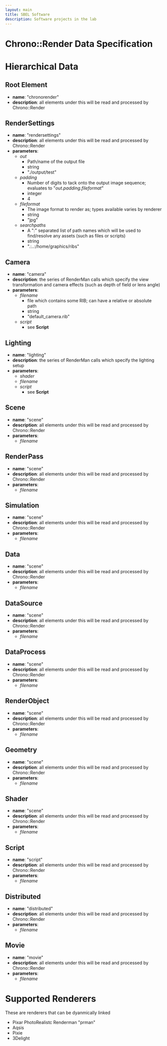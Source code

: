 ```yaml
--- 
layout: main 
title: SBEL Software 
description: Software projects in the lab
---
```


# Chrono::Render Data Specification

# Hierarchical Data
## Root Element
* **name**: "chronorender"
* **description**: all elements under this will be read and processed by Chrono::Render 

## RenderSettings
* **name**: "rendersettings"
* **description**: all elements under this will be read and processed by Chrono::Render 
* **parameters**:
  + _out_ 
      + Path/name of the output file
      + string
      + "./output/test"
  + _padding_ 
      + Number of digits to tack onto the output image sequence; evaluates to "_out_._padding_._fileformat_"
      + integer
      + 4
  + _fileformat_ 
      + The image format to render as; types available varies by renderer  
      + string
      + "jpg"
  + _searchpaths_
      + A ":" separated list of path names which will be used to find/resolve any assets (such as files or scripts)
      + string
      + ".:..:/home/graphics/ribs"

## Camera
* **name**: "camera"
* **description**: the series of RenderMan calls which specify the view transformation and camera effects (such as depth of field or lens angle)
* **parameters**:
  + _filename_
      + file which contains some RIB; can have a relative or absolute path
      + string
      + "default_camera.rib"
  + _script_
      + see **Script**

## Lighting
* **name**: "lighting"
* **description**: the series of RenderMan calls which specify the lighting setup
* **parameters**:
  + _shader_
  + _filename_
  + _script_
      + see **Script**

## Scene
* **name**: "scene"
* **description**: all elements under this will be read and processed by Chrono::Render 
* **parameters**:
  + _filename_

## RenderPass
* **name**: "scene"
* **description**: all elements under this will be read and processed by Chrono::Render 
* **parameters**:
  + _filename_

## Simulation
* **name**: "scene"
* **description**: all elements under this will be read and processed by Chrono::Render 
* **parameters**:
  + _filename_

## Data
* **name**: "scene"
* **description**: all elements under this will be read and processed by Chrono::Render 
* **parameters**:
  + _filename_

## DataSource
* **name**: "scene"
* **description**: all elements under this will be read and processed by Chrono::Render 
* **parameters**:
  + _filename_

## DataProcess
* **name**: "scene"
* **description**: all elements under this will be read and processed by Chrono::Render 
* **parameters**:
  + _filename_

## RenderObject
* **name**: "scene"
* **description**: all elements under this will be read and processed by Chrono::Render 
* **parameters**:
  + _filename_

## Geometry
* **name**: "scene"
* **description**: all elements under this will be read and processed by Chrono::Render 
* **parameters**:
  + _filename_

## Shader
* **name**: "scene"
* **description**: all elements under this will be read and processed by Chrono::Render 
* **parameters**:
  + _filename_

## Script
* **name**: "script"
* **description**: all elements under this will be read and processed by Chrono::Render 
* **parameters**:
  + _filename_

## Distributed
* **name**: "distributed"
* **description**: all elements under this will be read and processed by Chrono::Render 
* **parameters**:
  + _filename_

## Movie
* **name**: "movie"
* **description**: all elements under this will be read and processed by Chrono::Render 
* **parameters**:
  + _filename_

# Supported Renderers
These are renderers that can be dyanmically linked

* Pixar PhotoRealistc Renderman "prman"
* Aqsis
* Pixie
* 3Delight
